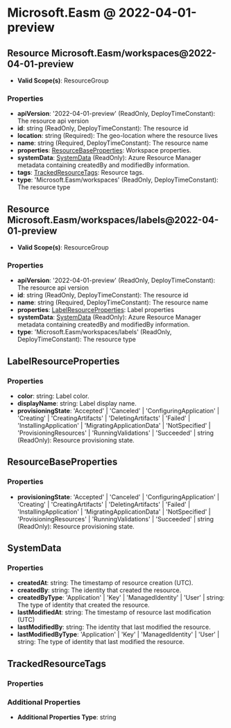# Microsoft.Easm @ 2022-04-01-preview

## Resource Microsoft.Easm/workspaces@2022-04-01-preview
* **Valid Scope(s)**: ResourceGroup
### Properties
* **apiVersion**: '2022-04-01-preview' (ReadOnly, DeployTimeConstant): The resource api version
* **id**: string (ReadOnly, DeployTimeConstant): The resource id
* **location**: string (Required): The geo-location where the resource lives
* **name**: string (Required, DeployTimeConstant): The resource name
* **properties**: [ResourceBaseProperties](#resourcebaseproperties): Workspace properties.
* **systemData**: [SystemData](#systemdata) (ReadOnly): Azure Resource Manager metadata containing createdBy and modifiedBy information.
* **tags**: [TrackedResourceTags](#trackedresourcetags): Resource tags.
* **type**: 'Microsoft.Easm/workspaces' (ReadOnly, DeployTimeConstant): The resource type

## Resource Microsoft.Easm/workspaces/labels@2022-04-01-preview
* **Valid Scope(s)**: ResourceGroup
### Properties
* **apiVersion**: '2022-04-01-preview' (ReadOnly, DeployTimeConstant): The resource api version
* **id**: string (ReadOnly, DeployTimeConstant): The resource id
* **name**: string (Required, DeployTimeConstant): The resource name
* **properties**: [LabelResourceProperties](#labelresourceproperties): Label properties
* **systemData**: [SystemData](#systemdata) (ReadOnly): Azure Resource Manager metadata containing createdBy and modifiedBy information.
* **type**: 'Microsoft.Easm/workspaces/labels' (ReadOnly, DeployTimeConstant): The resource type

## LabelResourceProperties
### Properties
* **color**: string: Label color.
* **displayName**: string: Label display name.
* **provisioningState**: 'Accepted' | 'Canceled' | 'ConfiguringApplication' | 'Creating' | 'CreatingArtifacts' | 'DeletingArtifacts' | 'Failed' | 'InstallingApplication' | 'MigratingApplicationData' | 'NotSpecified' | 'ProvisioningResources' | 'RunningValidations' | 'Succeeded' | string (ReadOnly): Resource provisioning state.

## ResourceBaseProperties
### Properties
* **provisioningState**: 'Accepted' | 'Canceled' | 'ConfiguringApplication' | 'Creating' | 'CreatingArtifacts' | 'DeletingArtifacts' | 'Failed' | 'InstallingApplication' | 'MigratingApplicationData' | 'NotSpecified' | 'ProvisioningResources' | 'RunningValidations' | 'Succeeded' | string (ReadOnly): Resource provisioning state.

## SystemData
### Properties
* **createdAt**: string: The timestamp of resource creation (UTC).
* **createdBy**: string: The identity that created the resource.
* **createdByType**: 'Application' | 'Key' | 'ManagedIdentity' | 'User' | string: The type of identity that created the resource.
* **lastModifiedAt**: string: The timestamp of resource last modification (UTC)
* **lastModifiedBy**: string: The identity that last modified the resource.
* **lastModifiedByType**: 'Application' | 'Key' | 'ManagedIdentity' | 'User' | string: The type of identity that last modified the resource.

## TrackedResourceTags
### Properties
### Additional Properties
* **Additional Properties Type**: string

